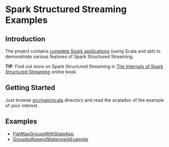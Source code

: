 # Spark Structured Streaming Examples

## Introduction

The project contains [complete Spark applications](#examples) (using Scala and sbt) to demonstrate various features of Spark Structured Streaming.

**TIP**: Find out more on Spark Structured Streaming in [The Internals of Spark Structured Streaming](https://bit.ly/spark-structured-streaming) online book.

## Getting Started

Just browse [src/main/scala](src/main/scala/pl/japila/spark) directory and read the scaladoc of the example of your interest.

## Examples

* [FlatMapGroupsWithStateApp](src/main/scala/pl/japila/spark/FlatMapGroupsWithStateApp.scala)
* [GroupbyAppendWatermarkExample](src/main/scala/pl/japila/spark/GroupbyAppendWatermarkExample.scala)
